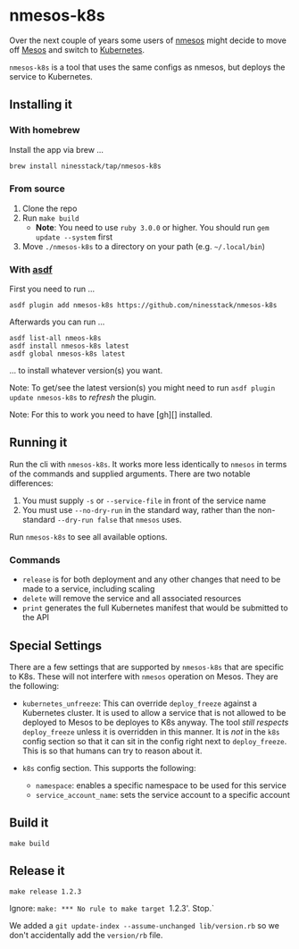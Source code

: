 # nmesos-k8s

Over the next couple of years some users of [nmesos][]
might decide to move off [Mesos][] and switch to [Kubernetes][].

`nmesos-k8s` is a tool that uses the same configs as nmesos,
but deploys the service to Kubernetes.

## Installing it

### With homebrew

Install the app via brew ...

```bash
brew install ninesstack/tap/nmesos-k8s
```

### From source

1. Clone the repo
2. Run `make build`
   * **Note**: You need to use `ruby 3.0.0` or higher. You should run
   `gem update --system` first
3. Move `./nmesos-k8s` to a directory on your path
   (e.g. `~/.local/bin`)

### With [asdf][]

First you need to run ...

```
asdf plugin add nmesos-k8s https://github.com/ninesstack/nmesos-k8s
```

Afterwards you can run ...

```
asdf list-all nmeos-k8s
asdf install nmesos-k8s latest
asdf global nmesos-k8s latest
```

... to install whatever version(s) you want.

Note: To get/see the latest version(s) you might need to run
`asdf plugin update nmesos-k8s` to _refresh_ the plugin.

Note: For this to work you need to have [gh][] installed.

## Running it

Run the cli with `nmesos-k8s`. It works more less identically to
`nmesos` in terms of the commands and supplied arguments. There are
two notable differences:

1. You must supply `-s` or `--service-file` in front of the service name
1. You must use `--no-dry-run` in the standard way, rather than the
   non-standard `--dry-run false` that `nmesos` uses.
   
Run `nmesos-k8s` to see all available options.

### Commands

* `release` is for both deployment and any other changes that need to
  be made to a service, including scaling
* `delete` will remove the service and all associated resources
* `print` generates the full Kubernetes manifest that would be
  submitted to the API

## Special Settings

There are a few settings that are supported by `nmesos-k8s` that are
specific to K8s. These will not interfere with `nmesos` operation on
Mesos. They are the following:

* `kubernetes_unfreeze`: This can override `deploy_freeze` against a
  Kubernetes cluster. It is used to allow a service that is not
  allowed to be deployed to Mesos to be deployes to K8s anyway. The
  tool *still respects* `deploy_freeze` unless it is overridden in
  this manner. It is *not* in the `k8s` config section so that it can
  sit in the config right next to `deploy_freeze`. This is so that
  humans can try to reason about it.

* `k8s` config section. This supports the following:
   * `namespace`: enables a specific namespace to be used for this service
   * `service_account_name`: sets the service account to a specific account

## Build it

`make build`

## Release it

`make release 1.2.3`

Ignore: `make: *** No rule to make target `1.2.3'.  Stop.`

We added a `git update-index --assume-unchanged lib/version.rb` so we don't accidentally add the `version/rb` file.

[asdf]: https://asdf-vm.com
[nmesos]: https://github.com/NinesStack/nmesos
[Mesos]: https://mesos.apache.org
[Kubernetes]: https://kubernetes.io

